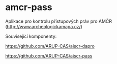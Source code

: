 # amcr-pass

Aplikace pro kontrolu přístupových práv pro AMČR (http://www.archeologickamapa.cz/)

Související komponenty:

https://github.com/ARUP-CAS/aiscr-dapro

https://github.com/ARUP-CAS/aiscr-pass
